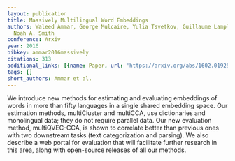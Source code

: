 ```yaml
---
layout: publication
title: Massively Multilingual Word Embeddings
authors: Waleed Ammar, George Mulcaire, Yulia Tsvetkov, Guillaume Lample, Chris Dyer,
  Noah A. Smith
conference: Arxiv
year: 2016
bibkey: ammar2016massively
citations: 313
additional_links: [{name: Paper, url: 'https://arxiv.org/abs/1602.01925'}]
tags: []
short_authors: Ammar et al.
---
```

We introduce new methods for estimating and evaluating embeddings of words in
more than fifty languages in a single shared embedding space. Our estimation
methods, multiCluster and multiCCA, use dictionaries and monolingual data; they
do not require parallel data. Our new evaluation method, multiQVEC-CCA, is
shown to correlate better than previous ones with two downstream tasks (text
categorization and parsing). We also describe a web portal for evaluation that
will facilitate further research in this area, along with open-source releases
of all our methods.
